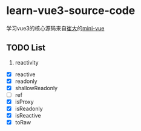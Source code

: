 # learn-vue3-source-code

学习vue3的核心源码来自[崔大](https://github.com/cuixiaorui)的[mini-vue](https://github.com/cuixiaorui/mini-vue)

## TODO List

1. reactivity
  - [x] reactive
  - [x] readonly
  - [x] shallowReadonly
  - [ ] ref
  - [x] isProxy
  - [x] isReadonly
  - [x] isReactive
  - [x] toRaw